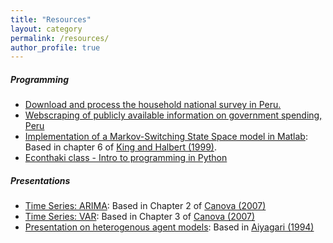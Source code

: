 ```yaml
---
title: "Resources"
layout: category
permalink: /resources/
author_profile: true
---
```


##### Programming
- [Download and process the household national survey in Peru.](https://github.com/Erick11293/Coding-samples/tree/main/enaho)
- [Webscraping of publicly available information on government spending, Peru](https://github.com/Erick11293/Coding-samples/tree/main/webscraping-government-spending)
- [Implementation of a Markov-Switching State Space model in Matlab](https://github.com/Erick11293/Coding-samples/tree/main/markov-switching-ss): Based in chapter 6 of [King and Halbert (1999)](https://direct.mit.edu/books/monograph/3265/State-Space-Models-with-Regime-SwitchingClassical).
- [Econthaki class - Intro to programming in Python](https://github.com/Erick11293/repo-intro/)

##### Presentations
- [Time Series: ARIMA](https://erick11293.github.io/assets/files/classes/time-series-ar.pdf): Based in Chapter 2 of [Canova (2007)](https://press.princeton.edu/books/hardcover/9780691115047/methods-for-applied-macroeconomic-research?srsltid=AfmBOoqNJtEI5hbmzJmc1DO9LjpeofDAOPwywswVRTgEdqLhe6D_jkSh)
- [Time Series: VAR](https://erick11293.github.io/assets/files/classes/time-series-var.pdf): Based in Chapter 3 of [Canova (2007)](https://press.princeton.edu/books/hardcover/9780691115047/methods-for-applied-macroeconomic-research?srsltid=AfmBOoqNJtEI5hbmzJmc1DO9LjpeofDAOPwywswVRTgEdqLhe6D_jkSh)
- [Presentation on heterogenous agent models](https://erick11293.github.io/assets/files/classes/ha_presentation.pdf): Based in [Aiyagari (1994)](https://www.jstor.org/stable/2118417?seq=23)